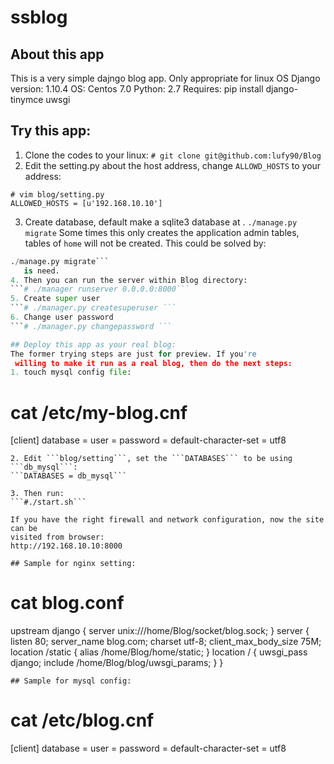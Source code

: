 # ssblog

## About this app
This is a very simple dajngo blog app.
Only appropriate for linux OS
Django version: 1.10.4 
OS: Centos 7.0
Python: 2.7 
Requires:
pip install django-tinymce uwsgi


## Try this app:
1. Clone the codes to your linux:
```# git clone git@github.com:lufy90/Blog```
2. Edit the setting.py about the host address, change ```ALLOWD_HOSTS``` to your
address:
```
# vim blog/setting.py
ALLOWED_HOSTS = [u'192.168.10.10']
```
3. Create database, default make a sqlite3 database at .
```./manage.py migrate```
   Some times this only creates the application admin tables, tables of `home` will not be created. This could be solved by:
```./manage.py makemigrations
./manage.py migrate```
   is need.
4. Then you can run the server within Blog directory:
```# ./manager runserver 0.0.0.0:8000```
5. Create super user
```# ./manager.py createsuperuser ```
6. Change user password
```# ./manager.py changepassword ```

## Deploy this app as your real blog:
The former trying steps are just for preview. If you're
 willing to make it run as a real blog, then do the next steps:
1. touch mysql config file:
```
# cat /etc/my-blog.cnf
[client]
database = <dbname>
user = <dbuser>
password = <dbpassword>
default-character-set = utf8
```
2. Edit ```blog/setting```, set the ```DATABASES``` to be using ```db_mysql```: 
```DATABASES = db_mysql```

3. Then run:
```#./start.sh```

If you have the right firewall and network configuration, now the site can be 
visited from browser:
http://192.168.10.10:8000

## Sample for nginx setting:
```
# cat blog.conf
upstream django {
    server unix:///home/Blog/socket/blog.sock;
}
server {
    listen      80;
    server_name blog.com;
    charset     utf-8;
    client_max_body_size 75M;
    location /static {
        alias /home/Blog/home/static;
    }
    location / {
        uwsgi_pass  django;
        include     /home/Blog/blog/uwsgi_params;
    }
}
```
## Sample for mysql config:
```
# cat /etc/blog.cnf
[client]
database = <dbname>
user = <dbuser>
password = <dbpassword>
default-character-set = utf8
```
